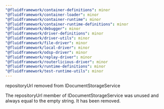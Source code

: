 ```yaml
---
"@fluidframework/container-definitions": minor
"@fluidframework/container-loader": minor
"@fluidframework/container-runtime": minor
"@fluidframework/container-runtime-definitions": minor
"@fluidframework/debugger": minor
"@fluidframework/driver-definitions": minor
"@fluidframework/driver-utils": minor
"@fluidframework/file-driver": minor
"@fluidframework/local-driver": minor
"@fluidframework/odsp-driver": minor
"@fluidframework/replay-driver": minor
"@fluidframework/routerlicious-driver": minor
"@fluidframework/runtime-definitions": minor
"@fluidframework/test-runtime-utils": minor
---
```


repositoryUrl removed from IDocumentStorageService

The repositoryUrl member of IDocumentStorageService was unused and always equal to the empty string. It has been removed.
